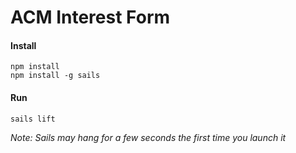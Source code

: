 # ACM Interest Form


#### Install
```
npm install
npm install -g sails
```

#### Run
```
sails lift
```
_Note: Sails may hang for a few seconds the first time you launch it_
